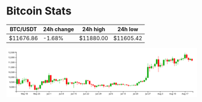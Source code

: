 # Bitcoin Stats

BTC/USDT|24h change|24h high|24h low|
|---|---|---|---|
|$11676.86|-1.68%|$11880.00|$11605.42|

<img src="./chart.svg">
